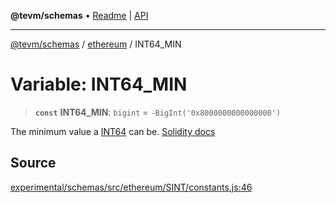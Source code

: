 **@tevm/schemas** • [Readme](../../README.md) \| [API](../../modules.md)

***

[@tevm/schemas](../../README.md) / [ethereum](../README.md) / INT64\_MIN

# Variable: INT64\_MIN

> **`const`** **INT64\_MIN**: `bigint` = `-BigInt('0x8000000000000000')`

The minimum value a [INT64](../type-aliases/INT64.md) can be.
[Solidity docs](https://docs.soliditylang.org/en/latest/types.html#integers)

## Source

[experimental/schemas/src/ethereum/SINT/constants.js:46](https://github.com/evmts/tevm-monorepo/blob/main/experimental/schemas/src/ethereum/SINT/constants.js#L46)
